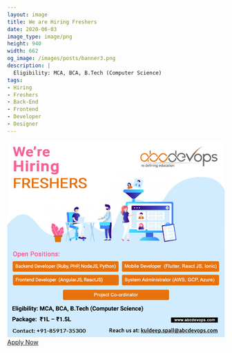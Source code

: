 ```yaml
---
layout: image
title: We are Hiring Freshers
date: 2020-06-03
image_type: image/png
height: 940
width: 662
og_image: /images/posts/banner3.png
description: |
  Eligibility: MCA, BCA, B.Tech (Computer Science)
tags:
- Hiring
- Freshers
- Back-End
- Frontend
- Developer
- Designer
---
```



<!--more-->
![We are hiring Freshers](/images/posts/banner3.png)
<a href="/career.html#carrier-form" class="button mt-20">Apply Now</a>